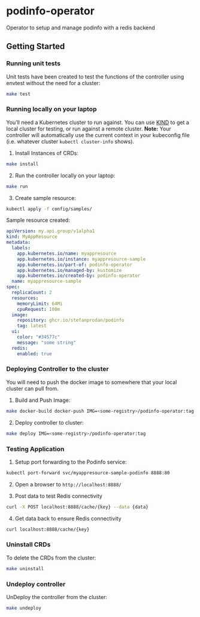 # podinfo-operator
Operator to setup and manage podinfo with a redis backend

## Getting Started

### Running unit tests

Unit tests have been created to test the functions of the controller using envtest without the need for a cluster:

```sh
make test
```

### Running locally on your laptop
You’ll need a Kubernetes cluster to run against. You can use [KIND](https://sigs.k8s.io/kind) to get a local cluster for testing, or run against a remote cluster.
**Note:** Your controller will automatically use the current context in your kubeconfig file (i.e. whatever cluster `kubectl cluster-info` shows).

1. Install Instances of CRDs:

```sh
make install
```

2. Run the controller locally on your laptop:

```sh
make run
```

3. Create sample resource:

```sh
kubectl apply -f config/samples/
```

Sample resource created:
```yaml
apiVersion: my.api.group/v1alpha1
kind: MyAppResource
metadata:
  labels:
    app.kubernetes.io/name: myappresource
    app.kubernetes.io/instance: myappresource-sample
    app.kubernetes.io/part-of: podinfo-operator
    app.kubernetes.io/managed-by: kustomize
    app.kubernetes.io/created-by: podinfo-operator
  name: myappresource-sample
spec:
  replicaCount: 2
  resources:
    memoryLimit: 64Mi
    cpuRequest: 100m
  image:
    repository: ghcr.io/stefanprodan/podinfo
    tag: latest
  ui:
    color: "#34577c"
    message: "some string"
  redis:
    enabled: true
```

### Deploying Controller to the cluster
You will need to push the docker image to somewhere that your local cluster can pull from.

1. Build and Push Image:

```sh
make docker-build docker-push IMG=<some-registry>/podinfo-operator:tag
```

2. Deploy controller to cluster:

```sh
make deploy IMG=<some-registry>/podinfo-operator:tag
```

### Testing Application

1. Setup port forwarding to the Podinfo service:

```sh
kubectl port-forward svc/myappresource-sample-podinfo 8888:80
```

2. Open a browser to `http://localhost:8888/`

3. Post data to test Redis connectivity

```sh
curl -X POST localhost:8888/cache/{key} --data {data}
```

4. Get data back to ensure Redis connectivity

```sh
curl localhost:8888/cache/{key}
```

### Uninstall CRDs
To delete the CRDs from the cluster:

```sh
make uninstall
```

### Undeploy controller
UnDeploy the controller from the cluster:

```sh
make undeploy
```
